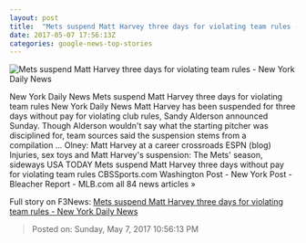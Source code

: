 ```yaml
---
layout: post
title:  "Mets suspend Matt Harvey three days for violating team rules - New York Daily News"
date: 2017-05-07 17:56:13Z
categories: google-news-top-stories
---
```


![Mets suspend Matt Harvey three days for violating team rules - New York Daily News](http://assets.nydailynews.com/polopoly_fs/1.3144428.1494168610!/img/httpImage/image.jpg_gen/derivatives/landscape_1200/mets.jpg)

New York Daily News Mets suspend Matt Harvey three days for violating team rules New York Daily News Matt Harvey has been suspended for three days without pay for violating club rules, Sandy Alderson announced Sunday. Though Alderson wouldn't say what the starting pitcher was disciplined for, team sources said the suspension stems from a compilation ... Olney: Matt Harvey at a career crossroads ESPN (blog) Injuries, sex toys and Matt Harvey's suspension: The Mets' season, sideways USA TODAY Mets suspend Matt Harvey three days without pay for violating team rules CBSSports.com Washington Post - New York Post - Bleacher Report - MLB.com all 84 news articles »


Full story on F3News: [Mets suspend Matt Harvey three days for violating team rules - New York Daily News](http://www.f3nws.com/n/FxZqxB)

> Posted on: Sunday, May 7, 2017 10:56:13 PM
